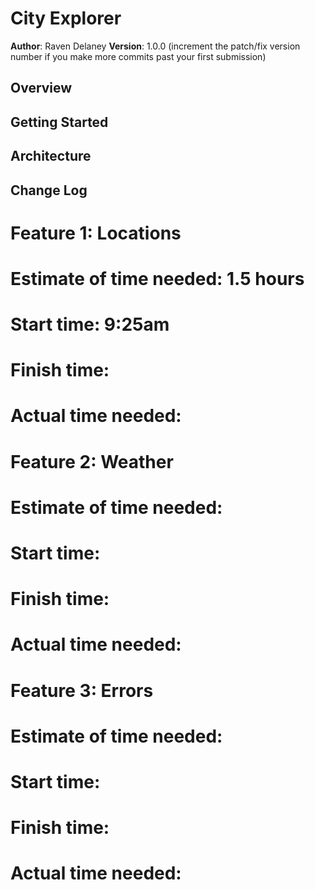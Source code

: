 # City Explorer

**Author**: Raven Delaney
**Version**: 1.0.0 (increment the patch/fix version number if you make more commits past your first submission)

## Overview
<!-- Provide a high level overview of what this application is and why you are building it, beyond the fact that it's an assignment for this class. (i.e. What's your problem domain?) -->

## Getting Started
<!-- What are the steps that a user must take in order to build this app on their own machine and get it running? -->

## Architecture
<!-- Provide a detailed description of the application design. What technologies (languages, libraries, etc) you're using, and any other relevant design information. -->

## Change Log
<!-- Use this area to document the iterative changes made to your application as each feature is successfully implemented. Use time stamps. Here's an examples:

01-01-2001 4:59pm - Application now has a fully-functional express server, with a GET route for the location resource.

## Credits and Collaborations
<!-- Give credit (and a link) to other people or resources that helped you build this application. -->

# Feature 1: Locations
# Estimate of time needed: 1.5 hours
# Start time: 9:25am
# Finish time:
# Actual time needed:

# Feature 2: Weather
# Estimate of time needed:
# Start time:
# Finish time:
# Actual time needed:

# Feature 3: Errors
# Estimate of time needed:
# Start time:
# Finish time:
# Actual time needed:
